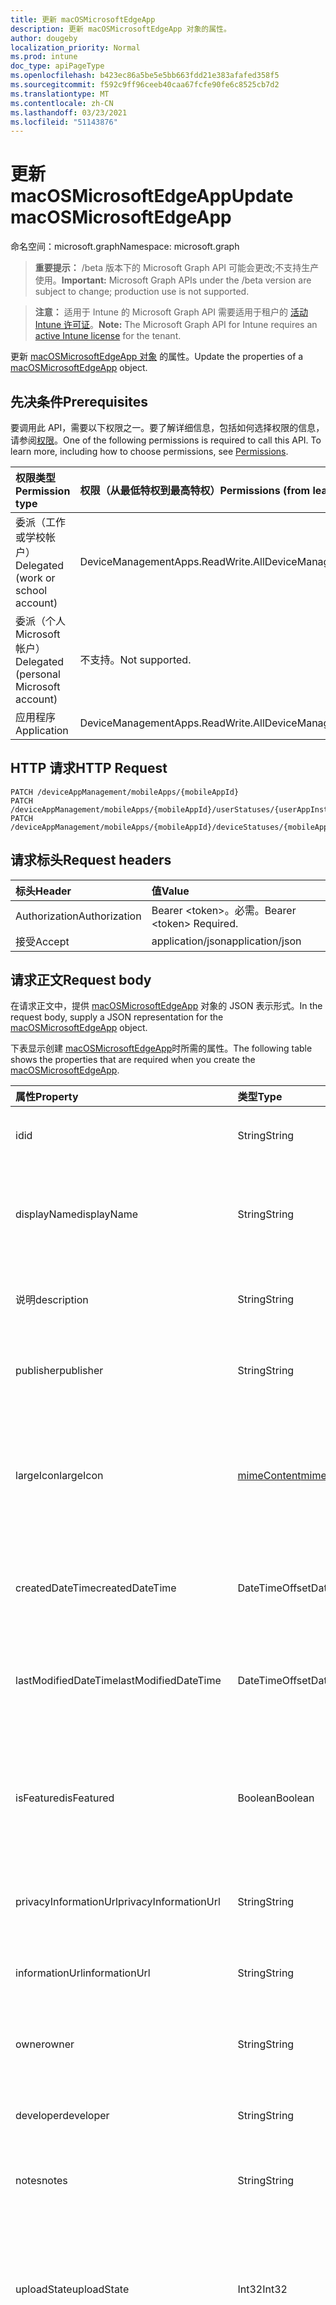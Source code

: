 ```yaml
---
title: 更新 macOSMicrosoftEdgeApp
description: 更新 macOSMicrosoftEdgeApp 对象的属性。
author: dougeby
localization_priority: Normal
ms.prod: intune
doc_type: apiPageType
ms.openlocfilehash: b423ec86a5be5e5bb663fdd21e383afafed358f5
ms.sourcegitcommit: f592c9ff96ceeb40caa67fcfe90fe6c8525cb7d2
ms.translationtype: MT
ms.contentlocale: zh-CN
ms.lasthandoff: 03/23/2021
ms.locfileid: "51143876"
---
```

# <a name="update-macosmicrosoftedgeapp"></a><span data-ttu-id="ed8c7-103">更新 macOSMicrosoftEdgeApp</span><span class="sxs-lookup"><span data-stu-id="ed8c7-103">Update macOSMicrosoftEdgeApp</span></span>

<span data-ttu-id="ed8c7-104">命名空间：microsoft.graph</span><span class="sxs-lookup"><span data-stu-id="ed8c7-104">Namespace: microsoft.graph</span></span>

> <span data-ttu-id="ed8c7-105">**重要提示：** /beta 版本下的 Microsoft Graph API 可能会更改;不支持生产使用。</span><span class="sxs-lookup"><span data-stu-id="ed8c7-105">**Important:** Microsoft Graph APIs under the /beta version are subject to change; production use is not supported.</span></span>

> <span data-ttu-id="ed8c7-106">**注意：** 适用于 Intune 的 Microsoft Graph API 需要适用于租户的 [活动 Intune 许可证](https://go.microsoft.com/fwlink/?linkid=839381)。</span><span class="sxs-lookup"><span data-stu-id="ed8c7-106">**Note:** The Microsoft Graph API for Intune requires an [active Intune license](https://go.microsoft.com/fwlink/?linkid=839381) for the tenant.</span></span>

<span data-ttu-id="ed8c7-107">更新 [macOSMicrosoftEdgeApp 对象](../resources/intune-apps-macosmicrosoftedgeapp.md) 的属性。</span><span class="sxs-lookup"><span data-stu-id="ed8c7-107">Update the properties of a [macOSMicrosoftEdgeApp](../resources/intune-apps-macosmicrosoftedgeapp.md) object.</span></span>

## <a name="prerequisites"></a><span data-ttu-id="ed8c7-108">先决条件</span><span class="sxs-lookup"><span data-stu-id="ed8c7-108">Prerequisites</span></span>
<span data-ttu-id="ed8c7-p101">要调用此 API，需要以下权限之一。要了解详细信息，包括如何选择权限的信息，请参阅[权限](/graph/permissions-reference)。</span><span class="sxs-lookup"><span data-stu-id="ed8c7-p101">One of the following permissions is required to call this API. To learn more, including how to choose permissions, see [Permissions](/graph/permissions-reference).</span></span>

|<span data-ttu-id="ed8c7-111">权限类型</span><span class="sxs-lookup"><span data-stu-id="ed8c7-111">Permission type</span></span>|<span data-ttu-id="ed8c7-112">权限（从最低特权到最高特权）</span><span class="sxs-lookup"><span data-stu-id="ed8c7-112">Permissions (from least to most privileged)</span></span>|
|:---|:---|
|<span data-ttu-id="ed8c7-113">委派（工作或学校帐户）</span><span class="sxs-lookup"><span data-stu-id="ed8c7-113">Delegated (work or school account)</span></span>|<span data-ttu-id="ed8c7-114">DeviceManagementApps.ReadWrite.All</span><span class="sxs-lookup"><span data-stu-id="ed8c7-114">DeviceManagementApps.ReadWrite.All</span></span>|
|<span data-ttu-id="ed8c7-115">委派（个人 Microsoft 帐户）</span><span class="sxs-lookup"><span data-stu-id="ed8c7-115">Delegated (personal Microsoft account)</span></span>|<span data-ttu-id="ed8c7-116">不支持。</span><span class="sxs-lookup"><span data-stu-id="ed8c7-116">Not supported.</span></span>|
|<span data-ttu-id="ed8c7-117">应用程序</span><span class="sxs-lookup"><span data-stu-id="ed8c7-117">Application</span></span>|<span data-ttu-id="ed8c7-118">DeviceManagementApps.ReadWrite.All</span><span class="sxs-lookup"><span data-stu-id="ed8c7-118">DeviceManagementApps.ReadWrite.All</span></span>|

## <a name="http-request"></a><span data-ttu-id="ed8c7-119">HTTP 请求</span><span class="sxs-lookup"><span data-stu-id="ed8c7-119">HTTP Request</span></span>
<!-- {
  "blockType": "ignored"
}
-->
``` http
PATCH /deviceAppManagement/mobileApps/{mobileAppId}
PATCH /deviceAppManagement/mobileApps/{mobileAppId}/userStatuses/{userAppInstallStatusId}/app
PATCH /deviceAppManagement/mobileApps/{mobileAppId}/deviceStatuses/{mobileAppInstallStatusId}/app
```

## <a name="request-headers"></a><span data-ttu-id="ed8c7-120">请求标头</span><span class="sxs-lookup"><span data-stu-id="ed8c7-120">Request headers</span></span>
|<span data-ttu-id="ed8c7-121">标头</span><span class="sxs-lookup"><span data-stu-id="ed8c7-121">Header</span></span>|<span data-ttu-id="ed8c7-122">值</span><span class="sxs-lookup"><span data-stu-id="ed8c7-122">Value</span></span>|
|:---|:---|
|<span data-ttu-id="ed8c7-123">Authorization</span><span class="sxs-lookup"><span data-stu-id="ed8c7-123">Authorization</span></span>|<span data-ttu-id="ed8c7-124">Bearer &lt;token&gt;。必需。</span><span class="sxs-lookup"><span data-stu-id="ed8c7-124">Bearer &lt;token&gt; Required.</span></span>|
|<span data-ttu-id="ed8c7-125">接受</span><span class="sxs-lookup"><span data-stu-id="ed8c7-125">Accept</span></span>|<span data-ttu-id="ed8c7-126">application/json</span><span class="sxs-lookup"><span data-stu-id="ed8c7-126">application/json</span></span>|

## <a name="request-body"></a><span data-ttu-id="ed8c7-127">请求正文</span><span class="sxs-lookup"><span data-stu-id="ed8c7-127">Request body</span></span>
<span data-ttu-id="ed8c7-128">在请求正文中，提供 [macOSMicrosoftEdgeApp](../resources/intune-apps-macosmicrosoftedgeapp.md) 对象的 JSON 表示形式。</span><span class="sxs-lookup"><span data-stu-id="ed8c7-128">In the request body, supply a JSON representation for the [macOSMicrosoftEdgeApp](../resources/intune-apps-macosmicrosoftedgeapp.md) object.</span></span>

<span data-ttu-id="ed8c7-129">下表显示创建 [macOSMicrosoftEdgeApp](../resources/intune-apps-macosmicrosoftedgeapp.md)时所需的属性。</span><span class="sxs-lookup"><span data-stu-id="ed8c7-129">The following table shows the properties that are required when you create the [macOSMicrosoftEdgeApp](../resources/intune-apps-macosmicrosoftedgeapp.md).</span></span>

|<span data-ttu-id="ed8c7-130">属性</span><span class="sxs-lookup"><span data-stu-id="ed8c7-130">Property</span></span>|<span data-ttu-id="ed8c7-131">类型</span><span class="sxs-lookup"><span data-stu-id="ed8c7-131">Type</span></span>|<span data-ttu-id="ed8c7-132">说明</span><span class="sxs-lookup"><span data-stu-id="ed8c7-132">Description</span></span>|
|:---|:---|:---|
|<span data-ttu-id="ed8c7-133">id</span><span class="sxs-lookup"><span data-stu-id="ed8c7-133">id</span></span>|<span data-ttu-id="ed8c7-134">String</span><span class="sxs-lookup"><span data-stu-id="ed8c7-134">String</span></span>|<span data-ttu-id="ed8c7-135">实体的键。</span><span class="sxs-lookup"><span data-stu-id="ed8c7-135">Key of the entity.</span></span> <span data-ttu-id="ed8c7-136">继承自 [mobileApp](../resources/intune-shared-mobileapp.md)</span><span class="sxs-lookup"><span data-stu-id="ed8c7-136">Inherited from [mobileApp](../resources/intune-shared-mobileapp.md)</span></span>|
|<span data-ttu-id="ed8c7-137">displayName</span><span class="sxs-lookup"><span data-stu-id="ed8c7-137">displayName</span></span>|<span data-ttu-id="ed8c7-138">String</span><span class="sxs-lookup"><span data-stu-id="ed8c7-138">String</span></span>|<span data-ttu-id="ed8c7-139">管理员提供或导入的应用标题。</span><span class="sxs-lookup"><span data-stu-id="ed8c7-139">The admin provided or imported title of the app.</span></span> <span data-ttu-id="ed8c7-140">继承自 [mobileApp](../resources/intune-shared-mobileapp.md)</span><span class="sxs-lookup"><span data-stu-id="ed8c7-140">Inherited from [mobileApp](../resources/intune-shared-mobileapp.md)</span></span>|
|<span data-ttu-id="ed8c7-141">说明</span><span class="sxs-lookup"><span data-stu-id="ed8c7-141">description</span></span>|<span data-ttu-id="ed8c7-142">String</span><span class="sxs-lookup"><span data-stu-id="ed8c7-142">String</span></span>|<span data-ttu-id="ed8c7-143">应用的说明。</span><span class="sxs-lookup"><span data-stu-id="ed8c7-143">The description of the app.</span></span> <span data-ttu-id="ed8c7-144">继承自 [mobileApp](../resources/intune-shared-mobileapp.md)</span><span class="sxs-lookup"><span data-stu-id="ed8c7-144">Inherited from [mobileApp](../resources/intune-shared-mobileapp.md)</span></span>|
|<span data-ttu-id="ed8c7-145">publisher</span><span class="sxs-lookup"><span data-stu-id="ed8c7-145">publisher</span></span>|<span data-ttu-id="ed8c7-146">String</span><span class="sxs-lookup"><span data-stu-id="ed8c7-146">String</span></span>|<span data-ttu-id="ed8c7-147">应用的发布者。</span><span class="sxs-lookup"><span data-stu-id="ed8c7-147">The publisher of the app.</span></span> <span data-ttu-id="ed8c7-148">继承自 [mobileApp](../resources/intune-shared-mobileapp.md)</span><span class="sxs-lookup"><span data-stu-id="ed8c7-148">Inherited from [mobileApp](../resources/intune-shared-mobileapp.md)</span></span>|
|<span data-ttu-id="ed8c7-149">largeIcon</span><span class="sxs-lookup"><span data-stu-id="ed8c7-149">largeIcon</span></span>|[<span data-ttu-id="ed8c7-150">mimeContent</span><span class="sxs-lookup"><span data-stu-id="ed8c7-150">mimeContent</span></span>](../resources/intune-shared-mimecontent.md)|<span data-ttu-id="ed8c7-151">要显示在应用详细信息中并用于图标上传的大图标。</span><span class="sxs-lookup"><span data-stu-id="ed8c7-151">The large icon, to be displayed in the app details and used for upload of the icon.</span></span> <span data-ttu-id="ed8c7-152">继承自 [mobileApp](../resources/intune-shared-mobileapp.md)</span><span class="sxs-lookup"><span data-stu-id="ed8c7-152">Inherited from [mobileApp](../resources/intune-shared-mobileapp.md)</span></span>|
|<span data-ttu-id="ed8c7-153">createdDateTime</span><span class="sxs-lookup"><span data-stu-id="ed8c7-153">createdDateTime</span></span>|<span data-ttu-id="ed8c7-154">DateTimeOffset</span><span class="sxs-lookup"><span data-stu-id="ed8c7-154">DateTimeOffset</span></span>|<span data-ttu-id="ed8c7-155">创建应用的日期和时间。</span><span class="sxs-lookup"><span data-stu-id="ed8c7-155">The date and time the app was created.</span></span> <span data-ttu-id="ed8c7-156">继承自 [mobileApp](../resources/intune-shared-mobileapp.md)</span><span class="sxs-lookup"><span data-stu-id="ed8c7-156">Inherited from [mobileApp](../resources/intune-shared-mobileapp.md)</span></span>|
|<span data-ttu-id="ed8c7-157">lastModifiedDateTime</span><span class="sxs-lookup"><span data-stu-id="ed8c7-157">lastModifiedDateTime</span></span>|<span data-ttu-id="ed8c7-158">DateTimeOffset</span><span class="sxs-lookup"><span data-stu-id="ed8c7-158">DateTimeOffset</span></span>|<span data-ttu-id="ed8c7-159">上次修改应用的日期和时间。</span><span class="sxs-lookup"><span data-stu-id="ed8c7-159">The date and time the app was last modified.</span></span> <span data-ttu-id="ed8c7-160">继承自 [mobileApp](../resources/intune-shared-mobileapp.md)</span><span class="sxs-lookup"><span data-stu-id="ed8c7-160">Inherited from [mobileApp](../resources/intune-shared-mobileapp.md)</span></span>|
|<span data-ttu-id="ed8c7-161">isFeatured</span><span class="sxs-lookup"><span data-stu-id="ed8c7-161">isFeatured</span></span>|<span data-ttu-id="ed8c7-162">Boolean</span><span class="sxs-lookup"><span data-stu-id="ed8c7-162">Boolean</span></span>|<span data-ttu-id="ed8c7-163">指示应用是否被管理员标记为特色的值。继承自 [mobileApp](../resources/intune-shared-mobileapp.md)</span><span class="sxs-lookup"><span data-stu-id="ed8c7-163">The value indicating whether the app is marked as featured by the admin. Inherited from [mobileApp](../resources/intune-shared-mobileapp.md)</span></span>|
|<span data-ttu-id="ed8c7-164">privacyInformationUrl</span><span class="sxs-lookup"><span data-stu-id="ed8c7-164">privacyInformationUrl</span></span>|<span data-ttu-id="ed8c7-165">String</span><span class="sxs-lookup"><span data-stu-id="ed8c7-165">String</span></span>|<span data-ttu-id="ed8c7-166">隐私声明 URL。</span><span class="sxs-lookup"><span data-stu-id="ed8c7-166">The privacy statement Url.</span></span> <span data-ttu-id="ed8c7-167">继承自 [mobileApp](../resources/intune-shared-mobileapp.md)</span><span class="sxs-lookup"><span data-stu-id="ed8c7-167">Inherited from [mobileApp](../resources/intune-shared-mobileapp.md)</span></span>|
|<span data-ttu-id="ed8c7-168">informationUrl</span><span class="sxs-lookup"><span data-stu-id="ed8c7-168">informationUrl</span></span>|<span data-ttu-id="ed8c7-169">String</span><span class="sxs-lookup"><span data-stu-id="ed8c7-169">String</span></span>|<span data-ttu-id="ed8c7-170">详细信息 URL。</span><span class="sxs-lookup"><span data-stu-id="ed8c7-170">The more information Url.</span></span> <span data-ttu-id="ed8c7-171">继承自 [mobileApp](../resources/intune-shared-mobileapp.md)</span><span class="sxs-lookup"><span data-stu-id="ed8c7-171">Inherited from [mobileApp](../resources/intune-shared-mobileapp.md)</span></span>|
|<span data-ttu-id="ed8c7-172">owner</span><span class="sxs-lookup"><span data-stu-id="ed8c7-172">owner</span></span>|<span data-ttu-id="ed8c7-173">String</span><span class="sxs-lookup"><span data-stu-id="ed8c7-173">String</span></span>|<span data-ttu-id="ed8c7-174">应用的所有者。</span><span class="sxs-lookup"><span data-stu-id="ed8c7-174">The owner of the app.</span></span> <span data-ttu-id="ed8c7-175">继承自 [mobileApp](../resources/intune-shared-mobileapp.md)</span><span class="sxs-lookup"><span data-stu-id="ed8c7-175">Inherited from [mobileApp](../resources/intune-shared-mobileapp.md)</span></span>|
|<span data-ttu-id="ed8c7-176">developer</span><span class="sxs-lookup"><span data-stu-id="ed8c7-176">developer</span></span>|<span data-ttu-id="ed8c7-177">String</span><span class="sxs-lookup"><span data-stu-id="ed8c7-177">String</span></span>|<span data-ttu-id="ed8c7-178">应用的开发者。</span><span class="sxs-lookup"><span data-stu-id="ed8c7-178">The developer of the app.</span></span> <span data-ttu-id="ed8c7-179">继承自 [mobileApp](../resources/intune-shared-mobileapp.md)</span><span class="sxs-lookup"><span data-stu-id="ed8c7-179">Inherited from [mobileApp](../resources/intune-shared-mobileapp.md)</span></span>|
|<span data-ttu-id="ed8c7-180">notes</span><span class="sxs-lookup"><span data-stu-id="ed8c7-180">notes</span></span>|<span data-ttu-id="ed8c7-181">String</span><span class="sxs-lookup"><span data-stu-id="ed8c7-181">String</span></span>|<span data-ttu-id="ed8c7-182">应用的备注。</span><span class="sxs-lookup"><span data-stu-id="ed8c7-182">Notes for the app.</span></span> <span data-ttu-id="ed8c7-183">继承自 [mobileApp](../resources/intune-shared-mobileapp.md)</span><span class="sxs-lookup"><span data-stu-id="ed8c7-183">Inherited from [mobileApp](../resources/intune-shared-mobileapp.md)</span></span>|
|<span data-ttu-id="ed8c7-184">uploadState</span><span class="sxs-lookup"><span data-stu-id="ed8c7-184">uploadState</span></span>|<span data-ttu-id="ed8c7-185">Int32</span><span class="sxs-lookup"><span data-stu-id="ed8c7-185">Int32</span></span>|<span data-ttu-id="ed8c7-186">上载状态。</span><span class="sxs-lookup"><span data-stu-id="ed8c7-186">The upload state.</span></span> <span data-ttu-id="ed8c7-187">可能的值是：0 - `Not Ready` 、1 - `Ready` 、2 - `Processing` 。</span><span class="sxs-lookup"><span data-stu-id="ed8c7-187">Possible values are: 0 - `Not Ready`, 1 - `Ready`, 2 - `Processing`.</span></span> <span data-ttu-id="ed8c7-188">继承自 [mobileApp](../resources/intune-shared-mobileapp.md)</span><span class="sxs-lookup"><span data-stu-id="ed8c7-188">Inherited from [mobileApp](../resources/intune-shared-mobileapp.md)</span></span>|
|<span data-ttu-id="ed8c7-189">publishingState</span><span class="sxs-lookup"><span data-stu-id="ed8c7-189">publishingState</span></span>|[<span data-ttu-id="ed8c7-190">mobileAppPublishingState</span><span class="sxs-lookup"><span data-stu-id="ed8c7-190">mobileAppPublishingState</span></span>](../resources/intune-apps-mobileapppublishingstate.md)|<span data-ttu-id="ed8c7-191">应用的发布状态。</span><span class="sxs-lookup"><span data-stu-id="ed8c7-191">The publishing state for the app.</span></span> <span data-ttu-id="ed8c7-192">除非应用已发布，否则无法分配应用。</span><span class="sxs-lookup"><span data-stu-id="ed8c7-192">The app cannot be assigned unless the app is published.</span></span> <span data-ttu-id="ed8c7-193">继承自 [mobileApp](../resources/intune-shared-mobileapp.md)。</span><span class="sxs-lookup"><span data-stu-id="ed8c7-193">Inherited from [mobileApp](../resources/intune-shared-mobileapp.md).</span></span> <span data-ttu-id="ed8c7-194">可取值为：`notPublished`、`processing`、`published`。</span><span class="sxs-lookup"><span data-stu-id="ed8c7-194">Possible values are: `notPublished`, `processing`, `published`.</span></span>|
|<span data-ttu-id="ed8c7-195">isAssigned</span><span class="sxs-lookup"><span data-stu-id="ed8c7-195">isAssigned</span></span>|<span data-ttu-id="ed8c7-196">Boolean</span><span class="sxs-lookup"><span data-stu-id="ed8c7-196">Boolean</span></span>|<span data-ttu-id="ed8c7-197">指示是否将应用分配给至少一个组的值。</span><span class="sxs-lookup"><span data-stu-id="ed8c7-197">The value indicating whether the app is assigned to at least one group.</span></span> <span data-ttu-id="ed8c7-198">继承自 [mobileApp](../resources/intune-shared-mobileapp.md)</span><span class="sxs-lookup"><span data-stu-id="ed8c7-198">Inherited from [mobileApp](../resources/intune-shared-mobileapp.md)</span></span>|
|<span data-ttu-id="ed8c7-199">roleScopeTagIds</span><span class="sxs-lookup"><span data-stu-id="ed8c7-199">roleScopeTagIds</span></span>|<span data-ttu-id="ed8c7-200">String collection</span><span class="sxs-lookup"><span data-stu-id="ed8c7-200">String collection</span></span>|<span data-ttu-id="ed8c7-201">此移动应用的范围标记 ID 列表。</span><span class="sxs-lookup"><span data-stu-id="ed8c7-201">List of scope tag ids for this mobile app.</span></span> <span data-ttu-id="ed8c7-202">继承自 [mobileApp](../resources/intune-shared-mobileapp.md)</span><span class="sxs-lookup"><span data-stu-id="ed8c7-202">Inherited from [mobileApp](../resources/intune-shared-mobileapp.md)</span></span>|
|<span data-ttu-id="ed8c7-203">dependentAppCount</span><span class="sxs-lookup"><span data-stu-id="ed8c7-203">dependentAppCount</span></span>|<span data-ttu-id="ed8c7-204">Int32</span><span class="sxs-lookup"><span data-stu-id="ed8c7-204">Int32</span></span>|<span data-ttu-id="ed8c7-205">子应用具有的依赖项总数。</span><span class="sxs-lookup"><span data-stu-id="ed8c7-205">The total number of dependencies the child app has.</span></span> <span data-ttu-id="ed8c7-206">继承自 [mobileApp](../resources/intune-shared-mobileapp.md)</span><span class="sxs-lookup"><span data-stu-id="ed8c7-206">Inherited from [mobileApp](../resources/intune-shared-mobileapp.md)</span></span>|
|<span data-ttu-id="ed8c7-207">supersedingAppCount</span><span class="sxs-lookup"><span data-stu-id="ed8c7-207">supersedingAppCount</span></span>|<span data-ttu-id="ed8c7-208">Int32</span><span class="sxs-lookup"><span data-stu-id="ed8c7-208">Int32</span></span>|<span data-ttu-id="ed8c7-209">此应用直接或间接取代的应用总数。</span><span class="sxs-lookup"><span data-stu-id="ed8c7-209">The total number of apps this app directly or indirectly supersedes.</span></span> <span data-ttu-id="ed8c7-210">继承自 [mobileApp](../resources/intune-shared-mobileapp.md)</span><span class="sxs-lookup"><span data-stu-id="ed8c7-210">Inherited from [mobileApp](../resources/intune-shared-mobileapp.md)</span></span>|
|<span data-ttu-id="ed8c7-211">supersededAppCount</span><span class="sxs-lookup"><span data-stu-id="ed8c7-211">supersededAppCount</span></span>|<span data-ttu-id="ed8c7-212">Int32</span><span class="sxs-lookup"><span data-stu-id="ed8c7-212">Int32</span></span>|<span data-ttu-id="ed8c7-213">此应用直接或间接被取代的应用总数。</span><span class="sxs-lookup"><span data-stu-id="ed8c7-213">The total number of apps this app is directly or indirectly superseded by.</span></span> <span data-ttu-id="ed8c7-214">继承自 [mobileApp](../resources/intune-shared-mobileapp.md)</span><span class="sxs-lookup"><span data-stu-id="ed8c7-214">Inherited from [mobileApp](../resources/intune-shared-mobileapp.md)</span></span>|
|<span data-ttu-id="ed8c7-215">channel</span><span class="sxs-lookup"><span data-stu-id="ed8c7-215">channel</span></span>|[<span data-ttu-id="ed8c7-216">microsoftEdgeChannel</span><span class="sxs-lookup"><span data-stu-id="ed8c7-216">microsoftEdgeChannel</span></span>](../resources/intune-apps-microsoftedgechannel.md)|<span data-ttu-id="ed8c7-217">在目标设备上安装的通道。</span><span class="sxs-lookup"><span data-stu-id="ed8c7-217">The channel to install on target devices.</span></span> <span data-ttu-id="ed8c7-218">可取值为：`dev`、`beta`、`stable`。</span><span class="sxs-lookup"><span data-stu-id="ed8c7-218">Possible values are: `dev`, `beta`, `stable`.</span></span>|



## <a name="response"></a><span data-ttu-id="ed8c7-219">响应</span><span class="sxs-lookup"><span data-stu-id="ed8c7-219">Response</span></span>
<span data-ttu-id="ed8c7-220">如果成功，此方法在响应正文中返回 响应代码和更新的 `200 OK` [macOSMicrosoftEdgeApp](../resources/intune-apps-macosmicrosoftedgeapp.md) 对象。</span><span class="sxs-lookup"><span data-stu-id="ed8c7-220">If successful, this method returns a `200 OK` response code and an updated [macOSMicrosoftEdgeApp](../resources/intune-apps-macosmicrosoftedgeapp.md) object in the response body.</span></span>

## <a name="example"></a><span data-ttu-id="ed8c7-221">示例</span><span class="sxs-lookup"><span data-stu-id="ed8c7-221">Example</span></span>

### <a name="request"></a><span data-ttu-id="ed8c7-222">请求</span><span class="sxs-lookup"><span data-stu-id="ed8c7-222">Request</span></span>
<span data-ttu-id="ed8c7-223">下面是一个请求示例。</span><span class="sxs-lookup"><span data-stu-id="ed8c7-223">Here is an example of the request.</span></span>
``` http
PATCH https://graph.microsoft.com/beta/deviceAppManagement/mobileApps/{mobileAppId}
Content-type: application/json
Content-length: 799

{
  "@odata.type": "#microsoft.graph.macOSMicrosoftEdgeApp",
  "displayName": "Display Name value",
  "description": "Description value",
  "publisher": "Publisher value",
  "largeIcon": {
    "@odata.type": "microsoft.graph.mimeContent",
    "type": "Type value",
    "value": "dmFsdWU="
  },
  "isFeatured": true,
  "privacyInformationUrl": "https://example.com/privacyInformationUrl/",
  "informationUrl": "https://example.com/informationUrl/",
  "owner": "Owner value",
  "developer": "Developer value",
  "notes": "Notes value",
  "uploadState": 11,
  "publishingState": "processing",
  "isAssigned": true,
  "roleScopeTagIds": [
    "Role Scope Tag Ids value"
  ],
  "dependentAppCount": 1,
  "supersedingAppCount": 3,
  "supersededAppCount": 2,
  "channel": "beta"
}
```

### <a name="response"></a><span data-ttu-id="ed8c7-224">响应</span><span class="sxs-lookup"><span data-stu-id="ed8c7-224">Response</span></span>
<span data-ttu-id="ed8c7-p122">下面是一个响应示例。注意：为了简单起见，可能会将此处所示的响应对象截断。将从实际调用中返回所有属性。</span><span class="sxs-lookup"><span data-stu-id="ed8c7-p122">Here is an example of the response. Note: The response object shown here may be truncated for brevity. All of the properties will be returned from an actual call.</span></span>
``` http
HTTP/1.1 200 OK
Content-Type: application/json
Content-Length: 971

{
  "@odata.type": "#microsoft.graph.macOSMicrosoftEdgeApp",
  "id": "c964092a-092a-c964-2a09-64c92a0964c9",
  "displayName": "Display Name value",
  "description": "Description value",
  "publisher": "Publisher value",
  "largeIcon": {
    "@odata.type": "microsoft.graph.mimeContent",
    "type": "Type value",
    "value": "dmFsdWU="
  },
  "createdDateTime": "2017-01-01T00:02:43.5775965-08:00",
  "lastModifiedDateTime": "2017-01-01T00:00:35.1329464-08:00",
  "isFeatured": true,
  "privacyInformationUrl": "https://example.com/privacyInformationUrl/",
  "informationUrl": "https://example.com/informationUrl/",
  "owner": "Owner value",
  "developer": "Developer value",
  "notes": "Notes value",
  "uploadState": 11,
  "publishingState": "processing",
  "isAssigned": true,
  "roleScopeTagIds": [
    "Role Scope Tag Ids value"
  ],
  "dependentAppCount": 1,
  "supersedingAppCount": 3,
  "supersededAppCount": 2,
  "channel": "beta"
}
```




